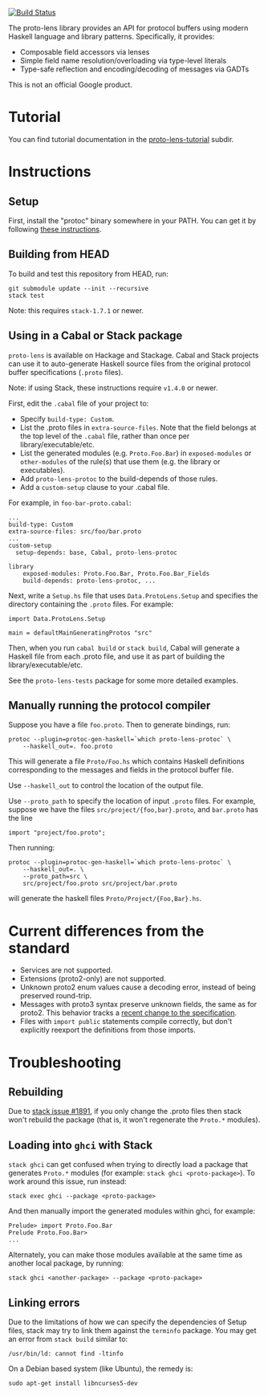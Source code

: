 [![Build Status](https://travis-ci.org/google/proto-lens.svg?branch=master)](https://travis-ci.org/google/proto-lens)

The proto-lens library provides an API for protocol buffers using modern Haskell
language and library patterns.  Specifically, it provides:

  * Composable field accessors via lenses
  * Simple field name resolution/overloading via type-level literals
  * Type-safe reflection and encoding/decoding of messages via GADTs

This is not an official Google product.

# Tutorial

You can find tutorial documentation in the [proto-lens-tutorial](./proto-lens-tutorial) subdir.

# Instructions

## Setup
First, install the "protoc" binary somewhere in your PATH.  You can get it by
following [these instructions](docs/installing-protoc.md).

## Building from HEAD

To build and test this repository from HEAD, run:

    git submodule update --init --recursive
    stack test

Note: this requires `stack-1.7.1` or newer.

## Using in a Cabal or Stack package
`proto-lens` is available on Hackage and Stackage.  Cabal and Stack projects can use it
to auto-generate Haskell source files from the original
protocol buffer specifications (`.proto` files).

Note: if using Stack, these instructions require `v1.4.0` or newer.

First, edit the `.cabal` file of your project to:

* Specify `build-type: Custom`.
* List the .proto files in `extra-source-files`.  Note that the field belongs
  at the top level of the `.cabal` file, rather than once per
  library/executable/etc.
* List the generated modules (e.g. `Proto.Foo.Bar`) in `exposed-modules`
  or `other-modules` of the rule(s) that use them (e.g. the library or
  executables).
* Add `proto-lens-protoc` to the build-depends of those rules.
* Add a `custom-setup` clause to your .cabal file.

For example, in `foo-bar-proto.cabal`:

    ...
    build-type: Custom
    extra-source-files: src/foo/bar.proto
    ...
    custom-setup
      setup-depends: base, Cabal, proto-lens-protoc

    library
        exposed-modules: Proto.Foo.Bar, Proto.Foo.Bar_Fields
        build-depends: proto-lens-protoc, ...

Next, write a `Setup.hs` file that uses `Data.ProtoLens.Setup` and specifies the
directory containing the `.proto` files.  For example:

    import Data.ProtoLens.Setup

    main = defaultMainGeneratingProtos "src"

Then, when you run `cabal build` or `stack build`, Cabal will generate a Haskell
file from each .proto file, and use it as part of building the
library/executable/etc.

See the `proto-lens-tests` package for some more detailed examples.

## Manually running the protocol compiler
Suppose you have a file `foo.proto`. Then to generate bindings, run:

    protoc --plugin=protoc-gen-haskell=`which proto-lens-protoc` \
        --haskell_out=. foo.proto

This will generate a file `Proto/Foo.hs` which contains Haskell definitions
corresponding to the messages and fields in the protocol buffer file.

Use `--haskell_out` to control the location of the output file.

Use `--proto_path` to specify the location of input `.proto` files.  For
example, suppose we have the files `src/project/{foo,bar}.proto`, and
`bar.proto` has the line

    import "project/foo.proto";

Then running:

    protoc --plugin=protoc-gen-haskell=`which proto-lens-protoc` \
        --haskell_out=. \
        --proto_path=src \
        src/project/foo.proto src/project/bar.proto
will generate the haskell files `Proto/Project/{Foo,Bar}.hs`.

# Current differences from the standard

- Services are not supported.
- Extensions (proto2-only) are not supported.
- Unknown proto2 enum values cause a decoding error, instead of being preserved
  round-trip.
- Messages with proto3 syntax preserve unknown fields, the same as for proto2.
  This behavior tracks a [recent change to the specification](google/protobuf#272).
- Files with `import public` statements compile correctly, but don't explicitly
  reexport the definitions from those imports.

# Troubleshooting

## Rebuilding
Due to [stack issue #1891](https://github.com/commercialhaskell/stack/issues/1891),
if you only change the .proto files then stack won't rebuild the package (that
is, it won't regenerate the `Proto.*` modules).

## Loading into `ghci` with Stack

`stack ghci` can get confused when trying to directly load a package that
generates `Proto.*` modules (for example: `stack ghci <proto-package>`).
To work around this issue, run instead:

    stack exec ghci --package <proto-package>

And then manually import the generated modules within ghci, for example:

    Prelude> import Proto.Foo.Bar
    Prelude Proto.Foo.Bar>
    ...

Alternately, you can make those modules available at the same time as another local
package, by running:

    stack ghci <another-package> --package <proto-package>
## Linking errors
Due to the limitations of how we can specify the dependencies of Setup
files, stack may try to link them against the `terminfo` package. You
may get an error from `stack build` similar to:

```
/usr/bin/ld: cannot find -ltinfo
```

On a Debian based system (like Ubuntu), the remedy is:

```
sudo apt-get install libncurses5-dev
```

